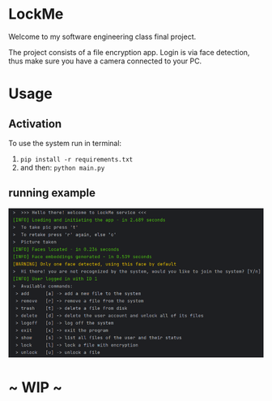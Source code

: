 # LockMe
 
Welcome to my software engineering class final project.

The project consists of a file encryption app. 
Login is via face detection, thus make sure you have a camera connected to your PC.

# Usage
## Activation
To use the system run in terminal:
1. `pip install -r requirements.txt`
2. and then: `python main.py`

## running example
![img.png](images/img.png)

# ~ WIP ~

